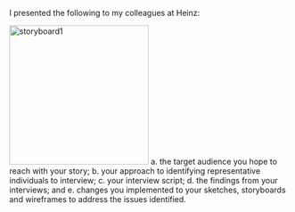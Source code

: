 I presented the following to my colleagues at Heinz:
 
[<img src="https://ananya-ghosh.github.io/Telling-stories-with-Data/images/StoryBoard1.PNG"  alt="storyboard1" width="250px">](https://ananya-ghosh.github.io/Telling-stories-with-Data/images/StoryBoard1.PNG)
a. the target audience you hope to reach with your story; 
b. your approach to identifying representative individuals to interview; 
c. your interview script; 
d. the findings from your interviews; and 
e. changes you implemented to your sketches, storyboards and wireframes to address the issues identified.
